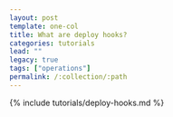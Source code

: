 ```yaml
---
layout: post
template: one-col
title: What are deploy hooks?
categories: tutorials
lead: ""
legacy: true
tags: ["operations"]
permalink: /:collection/:path
---
```


{% include tutorials/deploy-hooks.md %}